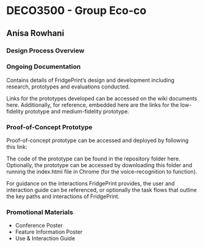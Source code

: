 # DECO3500 - Group Eco-co 
## Anisa Rowhani 

### Design Process Overview


### Ongoing Documentation 

Contains details of FridgePrint’s design and development including research, prototypes and evaluations conducted.   

Links for the prototypes developed can be accessed on the wiki documents here. Additionally, for reference, embedded here are the links for the low-fidelity prototype and medium-fidelity prototype.

### Proof-of-Concept Prototype

Proof-of-concept prototype can be accessed and deployed by following this link:

The code of the prototype can be found in the repository folder here. Optionally, the prototype can be accessed by downloading this folder and running the index.html file in Chrome (for the voice-recognition to function).

For guidance on the interactions FridgePrint provides, the user and interaction guide can be referenced, or optionally the task flows that outline the key paths and interactions of FridgePrint.


### Promotional Materials

* Conference Poster
* Feature Information Poster
* Use & Interaction Guide



